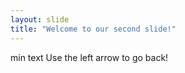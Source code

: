 ```yaml
---
layout: slide
title: "Welcome to our second slide!"
---
```

min text 
Use the left arrow to go back!
